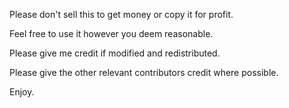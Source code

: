 Please don't sell this to get money or copy it for profit.

Feel free to use it however you deem reasonable.

Please give me credit if modified and redistributed.

Please give the other relevant contributors credit where possible.

Enjoy.
